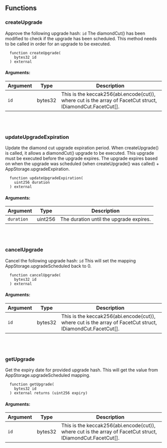 ## Functions
### createUpgrade
Approve the following upgrade hash: `id`
The diamondCut() has been modified to check if the upgrade has been scheduled. This method needs to be called in order
     for an upgrade to be executed.
```solidity
  function createUpgrade(
    bytes32 id
  ) external
```
#### Arguments:
| Argument | Type | Description |
| --- | --- | --- |
|`id` | bytes32 | This is the keccak256(abi.encode(cut)), where cut is the array of FacetCut struct, IDiamondCut.FacetCut[].|
<br></br>
### updateUpgradeExpiration
Update the diamond cut upgrade expiration period.
When createUpgrade() is called, it allows a diamondCut() upgrade to be executed. This upgrade must be executed before the
     upgrade expires. The upgrade expires based on when the upgrade was scheduled (when createUpgrade() was called) + AppStorage.upgradeExpiration.
```solidity
  function updateUpgradeExpiration(
    uint256 duration
  ) external
```
#### Arguments:
| Argument | Type | Description |
| --- | --- | --- |
|`duration` | uint256 | The duration until the upgrade expires.|
<br></br>
### cancelUpgrade
Cancel the following upgrade hash: `id`
This will set the mapping AppStorage.upgradeScheduled back to 0.
```solidity
  function cancelUpgrade(
    bytes32 id
  ) external
```
#### Arguments:
| Argument | Type | Description |
| --- | --- | --- |
|`id` | bytes32 | This is the keccak256(abi.encode(cut)), where cut is the array of FacetCut struct, IDiamondCut.FacetCut[].|
<br></br>
### getUpgrade
Get the expiry date for provided upgrade hash.
This will get the value from AppStorage.upgradeScheduled  mapping.
```solidity
  function getUpgrade(
    bytes32 id
  ) external returns (uint256 expiry)
```
#### Arguments:
| Argument | Type | Description |
| --- | --- | --- |
|`id` | bytes32 | This is the keccak256(abi.encode(cut)), where cut is the array of FacetCut struct, IDiamondCut.FacetCut[].|
<br></br>
